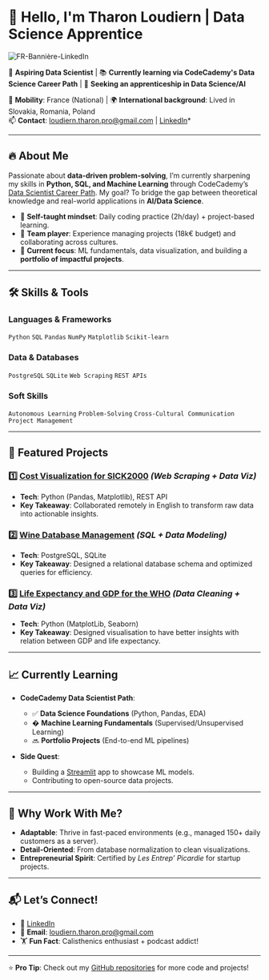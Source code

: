 # 👋 Hello, I'm Tharon Loudiern | Data Science Apprentice

![FR-Bannière-LinkedIn](https://github.com/user-attachments/assets/32d90c0a-d0a3-4ba9-9adc-a08f4a076627)

🚀 **Aspiring Data Scientist** | 📚 **Currently learning via CodeCademy's Data Science Career Path** | 🎯 **Seeking an apprenticeship in Data Science/AI**  

📍 **Mobility**: France (National) | 🌍 **International background**: Lived in Slovakia, Romania, Poland  
📫 **Contact**: loudiern.tharon.pro@gmail.com | [LinkedIn](https://www.linkedin.com/in/tharon-loudiern-alternance-data-science-septembre2025/)*  

---

## 🔥 **About Me**  
Passionate about **data-driven problem-solving**, I’m currently sharpening my skills in **Python, SQL, and Machine Learning** through CodeCademy’s [Data Scientist Career Path](https://www.codecademy.com/learn/paths/data-scientist). My goal? To bridge the gap between theoretical knowledge and real-world applications in **AI/Data Science**.  

- 🧠 **Self-taught mindset**: Daily coding practice (2h/day) + project-based learning.  
- 🤝 **Team player**: Experience managing projects (18k€ budget) and collaborating across cultures.  
- 🌱 **Current focus**: ML fundamentals, data visualization, and building a **portfolio of impactful projects**.  

---

## 🛠 **Skills & Tools**  

### **Languages & Frameworks**  
`Python` `SQL` `Pandas` `NumPy` `Matplotlib` `Scikit-learn`  

### **Data & Databases**  
`PostgreSQL` `SQLite` `Web Scraping` `REST APIs`  

### **Soft Skills**  
`Autonomous Learning` `Problem-Solving` `Cross-Cultural Communication` `Project Management`  

---

## 📂 **Featured Projects**  

### 1️⃣ [Cost Visualization for SICK2000](https://github.com/Tharon-L/Webcraping-and-Cost-Visualisation-on-SICK200) *(Web Scraping + Data Viz)*  
- **Tech**: Python (Pandas, Matplotlib), REST API  
- **Key Takeaway**: Collaborated remotely in English to transform raw data into actionable insights.  

### 2️⃣ [Wine Database Management](https://github.com/Tharon-L/FrenchWine-/tree/main) *(SQL + Data Modeling)*  
- **Tech**: PostgreSQL, SQLite  
- **Key Takeaway**: Designed a relational database schema and optimized queries for efficiency.  


### 3️⃣ [Life Expectancy and GDP for the WHO](https://github.com/Tharon-L/Life_expectansy_gdp) *(Data Cleaning + Data Viz)*  
- **Tech**: Python (MatplotLib, Seaborn)  
- **Key Takeaway**: Designed visualisation to have better insights with relation between GDP and life expectancy.  

---

## 📈 **Currently Learning**  
- **CodeCademy Data Scientist Path**:  
  - ✅ **Data Science Foundations** (Python, Pandas, EDA)  
  - � **Machine Learning Fundamentals** (Supervised/Unsupervised Learning)  
  - 🔜 **Portfolio Projects** (End-to-end ML pipelines)  

- **Side Quest**:  
  - Building a [Streamlit](https://streamlit.io/) app to showcase ML models.  
  - Contributing to open-source data projects.  

---

## 🌟 **Why Work With Me?**  
- **Adaptable**: Thrive in fast-paced environments (e.g., managed 150+ daily customers as a server).  
- **Detail-Oriented**: From database normalization to clean visualizations.  
- **Entrepreneurial Spirit**: Certified by *Les Entrep’ Picardie* for startup projects.  

---

## 📬 **Let’s Connect!**  
- 💼 [LinkedIn](https://www.linkedin.com/in/tharon-loudiern-alternance-data-science-septembre2025/)
- 📧 **Email**: loudiern.tharon.pro@gmail.com  
- 🏋️ **Fun Fact**: Calisthenics enthusiast + podcast addict!  

---

⭐ **Pro Tip**: Check out my [GitHub repositories](https://github.com/Tharon-L?tab=repositories) for more code and projects!  
